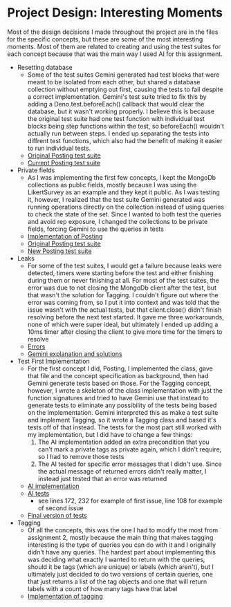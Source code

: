 # Project Design: Interesting Moments #
Most of the design decisions I made throughout the project are in the files for the specific concepts, but these are some of the most interesting moments. Most of them are related to creating and using the test suites for each concept because that was the main way I used AI for this assignment.


- Resetting database
  - Some of the test suites Gemini generated had test blocks that were meant to be isolated from each other, but shared a database collection without emptying out first, causing the tests to fail despite a correct implementation. Gemini's test suite tried to fix this by adding a Deno.test.beforeEach() callback that would clear the database, but it wasn't working properly. I believe this is because the original test suite had one test function with individual test blocks being step functions within the test, so beforeEach() wouldn't actually run between steps. I ended up separating the tests into diffrent test functions, which also had the benefit of making it easier to run individual tests.
  - [Original Posting test suite](skrib\context\design\concepts\tests\posting_tests.md\steps\file.55d0b27d.md)
  - [Current Posting test suite](skrib\context\src\concepts\skrib\Posting.test.ts\20251017_134753.14bad3c8.md)
- Private fields
  - As I was implementing the first few concepts, I kept the MongoDb collections as public fields, mostly because I was using the LikertSurvey as an example and they kept it public. As I was testing it, however, I realized that the test suite Gemini generated was running operations directly on the collection instead of using queries to check the state of the set. Since I wanted to both test the queries and avoid rep exposure, I changed the collections to be private fields, forcing Gemini to use the queries in tests
  - [Implementation of Posting](skrib\context\src\concepts\skrib\Posting.ts\20251017_134758.dea5f162.md)
  - [Original Posting test suite](skrib\context\design\concepts\tests\posting_tests.md\steps\file.55d0b27d.md)
  - [New Posting test suite](skrib\context\src\concepts\skrib\Posting.test.ts\20251017_134753.14bad3c8.md)
- Leaks
  - For some of the test suites, I would get a failure because leaks were detected, timers were starting before the test and either finishing during them or never finishing at all. For most of the test suites, the error was due to not closing the MongoDb client after the test, but that wasn't the solution for Tagging. I couldn't figure out where the error was coming from, so I put it into context and was told that the issue wasn't with the actual tests, but that client.close() didn't finish resolving before the next test started. It gave me three workarounds, none of which were super ideal, but ultimately I ended up adding a 10ms timer after closing the client to give more time for the timers to resolve
  - [Errors](skrib\context\design\concepts\tests\tagging_tests.md\steps\error.8ee95e55.md)
  - [Gemini explanation and solutions](skrib\context\design\concepts\tests\tagging_tests.md\steps\response.e9192049.md)
- Test First Implementation
  - For the first concept I did, Posting, I implemented the class, gave that file and the concept specification as background, then had Gemini generate tests based on those. For the Tagging concept, however, I wrote a skeleton of the class implementation with just the function signatures and tried to have Gemini use that instead to generate tests to eliminate any possibility of the tests being based on the implementation. Gemini interpreted this as make a test suite and implement Tagging, so it wrote a Tagging class and based it's tests off of that instead. The tests for the most part still worked with my implementation, but I did have to change a few things:
    1. The AI implementation added an extra precondition that you can't mark a private tags as private again, which I didn't require, so I had to remove those tests
    2. The AI tested for specific error messages that I didn't use. Since the actual message of returned errors didn't really matter, I instead just tested that an error was returned
  - [AI implementation](skrib\context\design\concepts\tests\tagging_tests.md\steps\file.8cee4461.md)
  - [AI tests](skrib\context\design\concepts\tests\tagging_tests.md\steps\file.bd01d60d.md)
    - see lines 172, 232 for example of first issue, line 108 for example of second issue
  - [Final version of tests](skrib\context\src\concepts\skrib\Tagging.test.ts\20251019_105329.557b97c7.md)
- Tagging
  - Of all the concepts, this was the one I had to modify the most from assignment 2, mostly because the main thing that makes tagging interesting is the type of queries you can do with it and I originally didn't have any queries. The hardest part about implementing this was deciding what exactly I wanted to return with the queries, should it be tags (which are unique) or labels (which aren't), but I ultimately just decided to do two versions of certain queries, one that just returns a list of the tag objects and one that will return labels with a count of how many tags have that label
  - [Implementation of tagging](skrib\context\src\concepts\skrib\Tagging.ts\20251019_105329.ffa75414.md)

